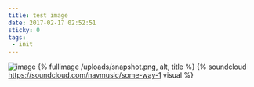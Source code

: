 ```yaml
---
title: test image
date: 2017-02-17 02:52:51
sticky: 0
tags:
 - init
---
```

![image](/uploads/snapshot.png)
{% fullimage /uploads/snapshot.png, alt, title %}
{% soundcloud https://soundcloud.com/navmusic/some-way-1 visual %}